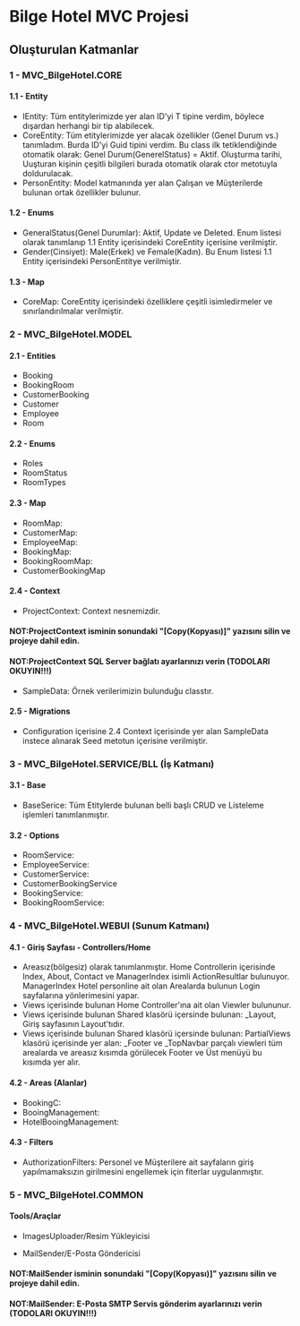 # Bilge Hotel MVC Projesi

## Oluşturulan Katmanlar

### 1 - MVC_BilgeHotel.CORE
#### 1.1 - Entity
* IEntity: Tüm entitylerimizde yer alan ID'yi T tipine verdim, böylece dışardan herhangi bir tip alabilecek.
* CoreEntity: Tüm etitylerimizde yer alacak özellikler (Genel Durum vs.) tanımladım. Burda ID'yi Guid tipini verdim. Bu class ilk tetiklendiğinde otomatik olarak: Genel Durum(GenerelStatus) = Aktif. Oluşturma tarihi, Uuşturan kişinin çeşitli bilgileri burada otomatik olarak ctor metotuyla doldurulacak. 
* PersonEntity: Model katmanında yer alan Çalışan ve Müşterilerde bulunan ortak özellikler bulunur.
#### 1.2 - Enums
* GeneralStatus(Genel Durumlar): Aktif, Update ve Deleted. Enum listesi olarak tanımlanıp 1.1 Entity içerisindeki CoreEntity içerisine verilmiştir.
* Gender(Cinsiyet): Male(Erkek) ve Female(Kadın). Bu Enum listesi 1.1 Entity içerisindeki PersonEntitye verilmiştir.
#### 1.3 - Map
* CoreMap: CoreEntity içerisindeki özelliklere çeşitli isimledirmeler ve sınırlandırılmalar verilmiştir.
### 2 - MVC_BilgeHotel.MODEL
#### 2.1 - Entities
* Booking
* BookingRoom
* CustomerBooking
* Customer
* Employee
* Room
#### 2.2 - Enums
* Roles
* RoomStatus
* RoomTypes
#### 2.3 - Map
* RoomMap:
* CustomerMap:
* EmployeeMap:
* BookingMap:
* BookingRoomMap:
* CustomerBookingMap
#### 2.4 - Context
* ProjectContext: Context nesnemizdir.
<h4> NOT:ProjectContext isminin sonundaki "[Copy(Kopyası)]" yazısını silin ve projeye dahil edin.</h4>
<h4> NOT:ProjectContext SQL Server bağlatı ayarlarınızı verin (TODOLARI OKUYIN!!!)</h4>

* SampleData: Örnek verilerimizin bulunduğu classtır.
#### 2.5 - Migrations
* Configuration içerisine 2.4 Context içerisinde yer alan SampleData instece alınarak Seed metotun içerisine verilmiştir.
### 3 - MVC_BilgeHotel.SERVICE/BLL (İş Katmanı) 
#### 3.1 - Base
* BaseSerice: Tüm Etitylerde bulunan belli başlı CRUD ve Listeleme işlemleri tanımlanmıştır.
#### 3.2 - Options
* RoomService:
* EmployeeService:
* CustomerService:
* CustomerBookingService
* BookingService:
* BookingRoomService:
### 4 - MVC_BilgeHotel.WEBUI (Sunum Katmanı)
#### 4.1 - Giriş Sayfası - Controllers/Home
* Areasız(bölgesiz) olarak tanımlanmıştır. Home Controllerin içerisinde Index, About, Contact ve ManagerIndex isimli ActionResultlar bulunuyor. ManagerIndex Hotel personline ait olan Arealarda bulunun Login sayfalarına yönlerimesini yapar.
* Views içerisinde bulunan Home Controller'ına ait olan Viewler bulununur.
* Views içerisinde bulunan Shared klasörü içersinde bulunan: _Layout, Giriş sayfasının Layout'tıdır.
* Views içerisinde bulunan Shared klasörü içersinde bulunan: PartialViews klasörü içerisinde yer alan: _Footer ve _TopNavbar parçalı viewleri tüm arealarda ve areasız kısımda görülecek Footer ve Üst menüyü bu kısımda yer alır.

#### 4.2 - Areas (Alanlar)
* BookingC: 
* BooingManagement:
* HotelBooingManagement:

#### 4.3 - Filters
* AuthorizationFilters: Personel ve Müşterilere ait sayfaların giriş yapılmamaksızın girilmesini engellemek için fiterlar uygulanmıştır.

### 5 - MVC_BilgeHotel.COMMON
#### Tools/Araçlar
* ImagesUploader/Resim Yükleyicisi

* MailSender/E-Posta Göndericisi
<h4> NOT:MailSender isminin sonundaki "[Copy(Kopyası)]" yazısını silin ve projeye dahil edin.</h4>
<h4> NOT:MailSender: E-Posta SMTP Servis gönderim ayarlarınızı verin (TODOLARI OKUYIN!!!)</h4>

